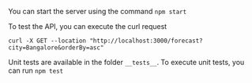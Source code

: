You can start the server using the command `npm start`

To test the API, you can execute the curl request

    curl -X GET --location "http://localhost:3000/forecast?city=Bangalore&orderBy=asc"

Unit tests are available in the folder `__tests__`. To execute unit tests, you can run `npm test`
